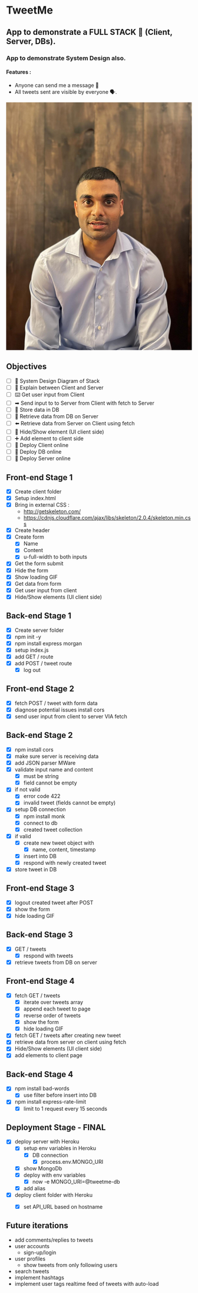 # TweetMe
## App to demonstrate a FULL STACK 🥞 (Client, Server, DBs).
### App to demonstrate System Design also.

#### Features :
* Anyone can send me a message 📩
* All tweets sent are visible by everyone 🗣.

![My picture](mypic.jpeg)


## Objectives

* [ ] 📝 System Design Diagram of Stack
* [ ] 🔎 Explain between Client and Server
* [ ] ⌨️ Get user input from Client
* [ ] ➡ Send input to to Server from Client with fetch to Server
* [ ] 📀 Store data in DB
* [ ] 🔎 Retrieve data from DB on Server 
* [ ] ⬅️ Retrieve data from Server on Client using fetch
* [ ] 🙈 Hide/Show element (UI client side)
* [ ] ➕ Add element to client side
* [ ] 🚀 Deploy Client online
* [ ] 🚀 Deploy DB online
* [ ] 🚀 Deploy Server online

## Front-end Stage 1

* [x] Create client folder
* [x] Setup index.html
* [x] Bring in external CSS :
  * http://getskeleton.com/
  * https://cdnjs.cloudflare.com/ajax/libs/skeleton/2.0.4/skeleton.min.css
* [x] Create header
* [x] Create form
  * [x] Name
  * [x] Content
  * [x] u-full-width to both inputs
* [x] Get the form submit
* [x] Hide the form
* [x] Show loading GIF
* [x] Get data from form
* [x] Get user input from client
* [x] Hide/Show elements (UI client side)

## Back-end Stage 1

* [x] Create server folder
* [x] npm init -y
* [x] npm install express morgan
* [x] setup index.js
* [x] add GET / route
* [x] add POST / tweet route
  * [x] log out

## Front-end Stage 2

* [x] fetch POST / tweet with form data
* [x] diagnose potential issues install cors
* [x] send user input from client to server VIA fetch

## Back-end Stage 2

* [x] npm install cors
* [x] make sure server is receiving data
* [x] add JSON parser MWare
* [x] validate input name and content
  * [x] must be string
  * [x] field cannot be empty
* [x] if not valid
  * [x] error code 422
  * [x] invalid tweet (fields cannot be empty)
* [x] setup DB connection
  * [x] npm install monk
  * [x] connect to db
  * [x] created tweet collection
* [x] if valid
  * [x] create new tweet object with
    * [x] name, content, timestamp
  * [x] insert into DB
  * [x] respond with newly created tweet
* [x] store tweet in DB

## Front-end Stage 3

* [x] logout created tweet after POST
* [x] show the form
* [x] hide loading GIF

## Back-end Stage 3

* [x] GET / tweets
  * [x] respond with tweets
* [x] retrieve tweets from DB on server

## Front-end Stage 4

* [x] fetch GET / tweets
  * [x] iterate over tweets array
  * [x] append each tweet to page
  * [x] reverse order of tweets
  * [x] show the form
  * [x] hide loading GIF
* [x] fetch GET / tweets after creating new tweet
* [x] retrieve data from server on client using fetch
* [x] Hide/Show elements (UI client side)
* [x] add elements to client page

## Back-end Stage 4

* [x] npm install bad-words
  * [x] use filter before insert into DB
* [x] npm install express-rate-limit
  * [x] limit to 1 request every 15 seconds

## Deployment Stage - FINAL

* [x] deploy server with Heroku
  * [x] setup env variables in Heroku
    * [x] DB connection
      * [x] process.env.MONGO_URI 
  * [x] show MongoDb
  * [x] deploy with env variables
    * [x] now -e MONGO_URI=@tweetme-db
  * [x] add alias  
* [x] deploy client folder with Heroku
  * [x] set API_URL based on hostname


## Future iterations

* add comments/replies to tweets
* user accounts
  * sign-up/login
* user profiles
  * show tweets from only following users
* search tweets
* implement hashtags
* implement user tags
realtime feed of tweets with auto-load
